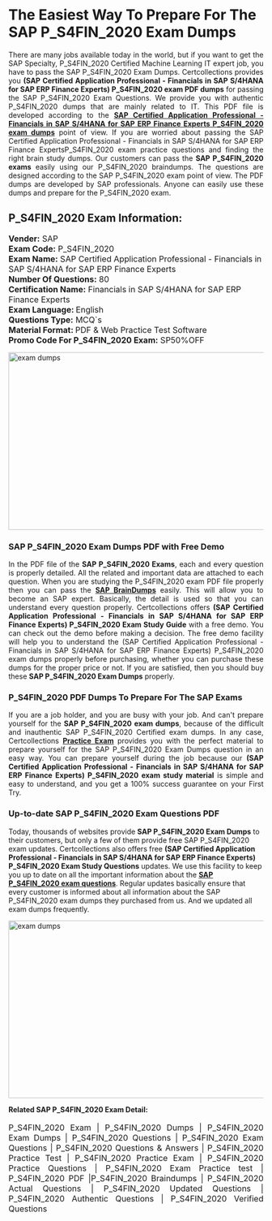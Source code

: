 <h1>The Easiest Way To Prepare For The SAP P_S4FIN_2020 Exam Dumps</h1> <p style="text-align:justify">There are many jobs available today in the world, but if you want to get the SAP Specialty, P_S4FIN_2020 Certified Machine Learning IT expert job, you have to pass the SAP P_S4FIN_2020 Exam Dumps. Certcollections provides you <strong>(SAP Certified Application Professional - Financials in SAP S/4HANA for SAP ERP Finance Experts) P_S4FIN_2020 exam PDF dumps</strong> for passing the SAP P_S4FIN_2020 Exam Questions. We provide you with authentic P_S4FIN_2020 dumps that are mainly related to IT. This PDF file is developed according to the <a href="https://www.certsofficial.com/sap/p_s4fin_2020-questions"><strong>SAP Certified Application Professional - Financials in SAP S/4HANA for SAP ERP Finance Experts P_S4FIN_2020 exam dumps</strong></a> point of view. If you are worried about passing the SAP Certified Application Professional - Financials in SAP S/4HANA for SAP ERP Finance ExpertsP_S4FIN_2020 exam practice questions and finding the right brain study dumps. Our customers can pass the <strong>SAP P_S4FIN_2020 exams </strong>easily using our P_S4FIN_2020 braindumps. The questions are designed according to the SAP P_S4FIN_2020 exam point of view. The PDF dumps are developed by SAP professionals. Anyone can easily use these dumps and prepare for the P_S4FIN_2020 exam.</p> <h2><strong>P_S4FIN_2020 Exam Information:</strong></h2> <p><span style="font-size:16px"><strong>Vender:</strong> SAP<br /> <strong>Exam Code:</strong> P_S4FIN_2020<br /> <strong>Exam Name:</strong> SAP Certified Application Professional - Financials in SAP S/4HANA for SAP ERP Finance Experts<br /> <strong>Number Of Questions:</strong> 80<br /> <strong>Certification Name:</strong> Financials in SAP S/4HANA for SAP ERP Finance Experts<br /> <strong>Exam Language: </strong>English<br /> <strong>Questions Type:</strong> MCQ`s<br /> <strong>Material Format: </strong>PDF & Web Practice Test Software<br /> <strong>Promo Code For P_S4FIN_2020 Exam:</strong> SP50%OFF</span></p> <p><a href="https://www.certsofficial.com/sap/p_s4fin_2020-questions" rel="no-follow"><img alt="exam dumps" src="https://www.certcollections.com/uploads/content/certsofficial.jpg" style="height:350px; width:750px" /></a></p> <h3><strong>SAP P_S4FIN_2020 Exam Dumps PDF with Free Demo</strong></h3> <p style="text-align:justify">In the PDF file of the <strong>SAP P_S4FIN_2020 Exams</strong>, each and every question is properly detailed. All the related and important data are attached to each question. When you are studying the P_S4FIN_2020 exam PDF file properly then you can pass the <a href="https://www.certsofficial.com/sap-dumps"><strong>SAP BrainDumps</strong></a> easily. This will allow you to become an SAP expert. Basically, the detail is used so that you can understand every question properly. Certcollections offers <strong>(SAP Certified Application Professional - Financials in SAP S/4HANA for SAP ERP Finance Experts) P_S4FIN_2020 Exam Study Guide</strong> with a free demo. You can check out the demo before making a decision. The free demo facility will help you to understand the (SAP Certified Application Professional - Financials in SAP S/4HANA for SAP ERP Finance Experts) P_S4FIN_2020 exam dumps properly before purchasing, whether you can purchase these dumps for the proper price or not. If you are satisfied, then you should buy these <strong>SAP P_S4FIN_2020 Exam Dumps</strong> properly.</p> <h3><strong>P_S4FIN_2020 PDF Dumps To Prepare For The SAP Exams</strong></h3> <p style="text-align:justify">If you are a job holder, and you are busy with your job. And can't prepare yourself for the <strong>SAP P_S4FIN_2020 exam dumps</strong>, because of the difficult and inauthentic SAP P_S4FIN_2020 Certified exam dumps. In any case, Certcollections <strong><a href="https://www.certsofficial.com/">Practice Exam</a></strong> provides you with the perfect material to prepare yourself for the SAP P_S4FIN_2020 Exam Dumps question in an easy way. You can prepare yourself during the job because our <strong>(SAP Certified Application Professional - Financials in SAP S/4HANA for SAP ERP Finance Experts) P_S4FIN_2020 exam study material</strong> is simple and easy to understand, and you get a 100% success guarantee on your First Try.</p> <h3><strong>Up-to-date SAP P_S4FIN_2020 Exam Questions PDF</strong></h3> <p>Today, thousands of websites provide <strong>SAP P_S4FIN_2020 Exam Dumps</strong> to their customers, but only a few of them provide free SAP P_S4FIN_2020 exam updates. Certcollections also offers free <strong>(SAP Certified Application Professional - Financials in SAP S/4HANA for SAP ERP Finance Experts) P_S4FIN_2020 Exam Study Questions</strong> updates. We use this facility to keep you up to date on all the important information about the <a href="https://www.certsofficial.com/sap/p_s4fin_2020-questions"><strong>SAP P_S4FIN_2020 exam questions</strong></a>. Regular updates basically ensure that every customer is informed about all information about the SAP P_S4FIN_2020 exam dumps they purchased from us. And we updated all exam dumps frequently.</p> <p><a href="https://www.certsofficial.com/sap/p_s4fin_2020-questions"><img alt="exam dumps " src="https://www.certcollections.com/uploads/content/certsofficial2.jpg" style="height:350px; width:750px" /></a></p> <p style="text-align:justify"><span style="font-size:14px"><strong>Related SAP P_S4FIN_2020 Exam Detail:</strong></span><br /> <br /> <span style="font-size:16px">P_S4FIN_2020 Exam | P_S4FIN_2020 Dumps | P_S4FIN_2020 Exam Dumps | P_S4FIN_2020 Questions | P_S4FIN_2020 Exam Questions | P_S4FIN_2020 Questions & Answers | P_S4FIN_2020 Practice Test | P_S4FIN_2020 Practice Exam | P_S4FIN_2020 Practice Questions | P_S4FIN_2020 Exam Practice test | P_S4FIN_2020 PDF |P_S4FIN_2020 Braindumps | P_S4FIN_2020 Actual Questions | P_S4FIN_2020 Updated Questions | P_S4FIN_2020 Authentic Questions | P_S4FIN_2020 Verified Questions</span></p>
